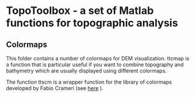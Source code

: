 # TopoToolbox - a set of Matlab functions for topographic analysis

## Colormaps

This folder contains a number of colormaps for DEM visualization.
ttcmap is a function that is particular useful if you want to combine
topography and bathymetry which are usually displayed using different colormaps.

The function ttscm is a wrapper function for the library of colormaps developed by 
Fabio Crameri (see [here](http://www.fabiocrameri.ch/colourmaps.php) ).